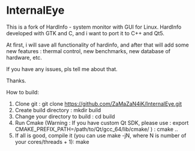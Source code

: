 # InternalEye

This is a fork of HardInfo - system monitor with GUI for Linux. HardInfo developed with GTK and C, and i want to port it to C++ and Qt5. 

At first, i will save all functionality of hardinfo, and after that will add some new features : thermal control, new benchmarks, new database of hardware, etc.

If you have any issues, pls tell me about that.

Thanks.

How to build:
1) Clone git : 
      git clone https://github.com/ZaMaZaN4iK/InternalEye.git
2) Create build directory :
      mkdir build
3) Change your directory to build :
      cd build
4) Run Cmake (Warning : If you have custom Qt SDK, please use : export CMAKE_PREFIX_PATH=/path/to/Qt/gcc_64/lib/cmake/ ) :
      cmake ..
5) If all is good, compile it (you can use make -jN, where N is number of your cores/threads + 1): 
      make
